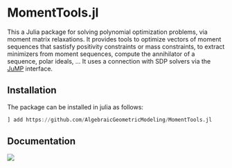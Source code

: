 # MomentTools.jl

This a Julia package for solving polynomial optimization problems, via moment matrix relaxations.
It provides tools to optimize vectors of moment sequences that sastisfy positivity constraints or mass constraints, to extract minimizers from moment sequences, compute the annihilator of a sequence, polar ideals, ...
It uses a connection with SDP solvers via the [JuMP](https://jump.dev/JuMP.jl/stable/) interface.



## Installation

The package can be installed in julia as follows:

```julia
] add https://github.com/AlgebraicGeometricModeling/MomentTools.jl
```

## Documentation
    
[![](https://img.shields.io/badge/docs-latest-blue.svg)](https://AlgebraicGeometricModeling.github.io/MomentTools.jl/)


